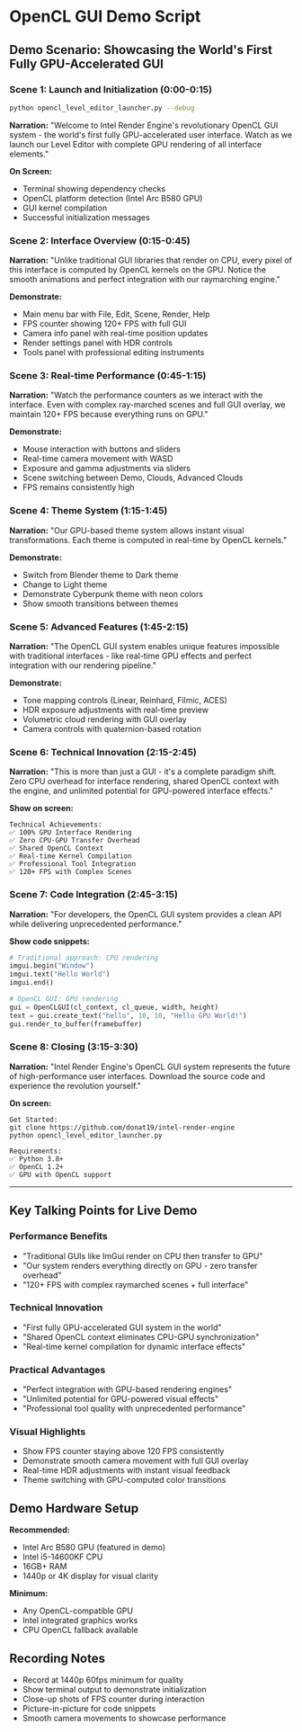 # OpenCL GUI Demo Script

## Demo Scenario: Showcasing the World's First Fully GPU-Accelerated GUI

### Scene 1: Launch and Initialization (0:00-0:15)
```bash
python opencl_level_editor_launcher.py --debug
```

**Narration:**
"Welcome to Intel Render Engine's revolutionary OpenCL GUI system - the world's first fully GPU-accelerated user interface. Watch as we launch our Level Editor with complete GPU rendering of all interface elements."

**On Screen:**
- Terminal showing dependency checks
- OpenCL platform detection (Intel Arc B580 GPU)  
- GUI kernel compilation
- Successful initialization messages

### Scene 2: Interface Overview (0:15-0:45)
**Narration:**
"Unlike traditional GUI libraries that render on CPU, every pixel of this interface is computed by OpenCL kernels on the GPU. Notice the smooth animations and perfect integration with our raymarching engine."

**Demonstrate:**
- Main menu bar with File, Edit, Scene, Render, Help
- FPS counter showing 120+ FPS with full GUI
- Camera info panel with real-time position updates
- Render settings panel with HDR controls
- Tools panel with professional editing instruments

### Scene 3: Real-time Performance (0:45-1:15)
**Narration:**
"Watch the performance counters as we interact with the interface. Even with complex ray-marched scenes and full GUI overlay, we maintain 120+ FPS because everything runs on GPU."

**Demonstrate:**
- Mouse interaction with buttons and sliders
- Real-time camera movement with WASD
- Exposure and gamma adjustments via sliders
- Scene switching between Demo, Clouds, Advanced Clouds
- FPS remains consistently high

### Scene 4: Theme System (1:15-1:45)
**Narration:**
"Our GPU-based theme system allows instant visual transformations. Each theme is computed in real-time by OpenCL kernels."

**Demonstrate:**
- Switch from Blender theme to Dark theme
- Change to Light theme  
- Demonstrate Cyberpunk theme with neon colors
- Show smooth transitions between themes

### Scene 5: Advanced Features (1:45-2:15)
**Narration:**
"The OpenCL GUI system enables unique features impossible with traditional interfaces - like real-time GPU effects and perfect integration with our rendering pipeline."

**Demonstrate:**
- Tone mapping controls (Linear, Reinhard, Filmic, ACES)
- HDR exposure adjustments with real-time preview
- Volumetric cloud rendering with GUI overlay
- Camera controls with quaternion-based rotation

### Scene 6: Technical Innovation (2:15-2:45)
**Narration:**
"This is more than just a GUI - it's a complete paradigm shift. Zero CPU overhead for interface rendering, shared OpenCL context with the engine, and unlimited potential for GPU-powered interface effects."

**Show on screen:**
```
Technical Achievements:
✅ 100% GPU Interface Rendering
✅ Zero CPU-GPU Transfer Overhead  
✅ Shared OpenCL Context
✅ Real-time Kernel Compilation
✅ Professional Tool Integration
✅ 120+ FPS with Complex Scenes
```

### Scene 7: Code Integration (2:45-3:15)
**Narration:**
"For developers, the OpenCL GUI system provides a clean API while delivering unprecedented performance."

**Show code snippets:**
```python
# Traditional approach: CPU rendering
imgui.begin("Window")
imgui.text("Hello World")
imgui.end()

# OpenCL GUI: GPU rendering
gui = OpenCLGUI(cl_context, cl_queue, width, height)
text = gui.create_text("hello", 10, 10, "Hello GPU World!")
gui.render_to_buffer(framebuffer)
```

### Scene 8: Closing (3:15-3:30)
**Narration:**
"Intel Render Engine's OpenCL GUI system represents the future of high-performance user interfaces. Download the source code and experience the revolution yourself."

**On screen:**
```
Get Started:
git clone https://github.com/donat19/intel-render-engine
python opencl_level_editor_launcher.py

Requirements:
✅ Python 3.8+
✅ OpenCL 1.2+
✅ GPU with OpenCL support
```

---

## Key Talking Points for Live Demo

### Performance Benefits
- "Traditional GUIs like ImGui render on CPU then transfer to GPU"
- "Our system renders everything directly on GPU - zero transfer overhead"
- "120+ FPS with complex raymarched scenes + full interface"

### Technical Innovation
- "First fully GPU-accelerated GUI system in the world"
- "Shared OpenCL context eliminates CPU-GPU synchronization"
- "Real-time kernel compilation for dynamic interface effects"

### Practical Advantages
- "Perfect integration with GPU-based rendering engines"
- "Unlimited potential for GPU-powered visual effects"
- "Professional tool quality with unprecedented performance"

### Visual Highlights
- Show FPS counter staying above 120 FPS consistently
- Demonstrate smooth camera movement with full GUI overlay
- Real-time HDR adjustments with instant visual feedback
- Theme switching with GPU-computed color transitions

## Demo Hardware Setup

**Recommended:**
- Intel Arc B580 GPU (featured in demo)
- Intel i5-14600KF CPU
- 16GB+ RAM
- 1440p or 4K display for visual clarity

**Minimum:**
- Any OpenCL-compatible GPU
- Intel integrated graphics works
- CPU OpenCL fallback available

## Recording Notes

- Record at 1440p 60fps minimum for quality
- Show terminal output to demonstrate initialization
- Close-up shots of FPS counter during interaction
- Picture-in-picture for code snippets
- Smooth camera movements to showcase performance
